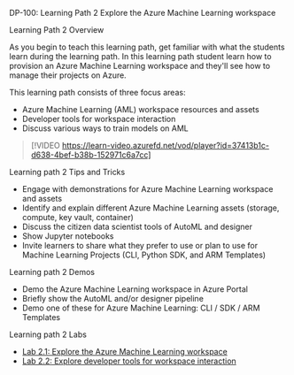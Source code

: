 DP-100: Learning Path 2 Explore the Azure Machine Learning workspace

Learning Path 2 Overview

As you begin to teach this learning path, get familiar with what the students learn during the learning path. In this learning path student learn how to provision an Azure Machine Learning workspace and they'll see how to manage their projects on Azure.

This learning path consists of three focus areas:

- Azure Machine Learning (AML) workspace resources and assets
- Developer tools for workspace interaction
- Discuss various ways to train models on AML

> [!VIDEO https://learn-video.azurefd.net/vod/player?id=37413b1c-d638-4bef-b38b-152971c6a7cc]

Learning path 2 Tips and Tricks

- Engage with demonstrations for Azure Machine Learning workspace and assets
- Identify and explain different Azure Machine Learning assets (storage, compute, key vault, container)
- Discuss the citizen data scientist tools of AutoML and designer 
- Show Jupyter notebooks
- Invite learners to share what they prefer to use or plan to use for Machine Learning Projects (CLI, Python SDK, and ARM Templates)

Learning path 2 Demos

- Demo the Azure Machine Learning workspace in Azure Portal
- Briefly show the AutoML and/or designer pipeline
- Demo one of these for Azure Machine Learning: CLI / SDK / ARM Templates

Learning path 2 Labs

- [Lab 2.1: Explore the Azure Machine Learning workspace](https://microsoftlearning.github.io/mslearn-azure-ml/Instructions/02-Explore-Azure-Machine-Learning.html)
- [Lab 2.2: Explore developer tools for workspace interaction](https://microsoftlearning.github.io/mslearn-azure-ml/Instructions/02-Explore-developer-tools.html)
